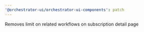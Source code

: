 ```yaml
---
'@orchestrator-ui/orchestrator-ui-components': patch
---
```


Removes limit on related workflows on subscription detail page
